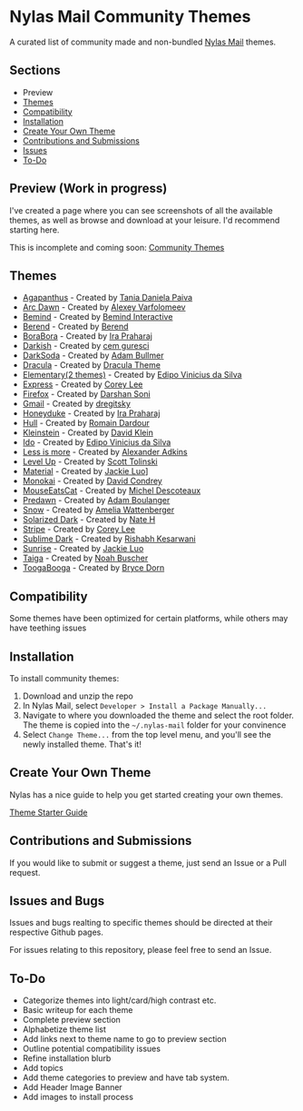 # Nylas Mail Community Themes
A curated list of community made and non-bundled [Nylas Mail](https://github.com/nylas/nylas-mail) themes.

## Sections
* Preview
* [Themes](https://github.com/Sgouws/nylas-mail-community-themes#themes)
* [Compatibility](https://github.com/Sgouws/nylas-mail-community-themes#compatibility)
* [Installation](https://github.com/Sgouws/nylas-mail-community-themes#installation)
* [Create Your Own Theme](https://github.com/Sgouws/nylas-mail-community-themes#create-your-own-theme)
* [Contributions and Submissions](https://github.com/Sgouws/nylas-mail-community-themes#contributions-and-submissions)
* [Issues](https://github.com/Sgouws/nylas-mail-community-themes#issues)
* [To-Do](https://github.com/Sgouws/nylas-mail-community-themes#to-do)


## Preview (Work in progress)
I've created a page where you can see screenshots of all the available themes, as well as browse and download at your leisure. I'd recommend starting here.

This is incomplete and coming soon:
[Community Themes](https://sgouws.github.io/nylas-mail-community-themes/)

## Themes
* [Agapanthus](https://github.com/taniadaniela/n1-agapanthus) - Created by [Tania Daniela Paiva](https://github.com/taniadaniela)
* [Arc Dawn](https://github.com/varlesh/Nylas-Arc-Dark-Theme) - Created by [Alexey Varfolomeev](https://github.com/varlesh)
* [Bemind](https://github.com/bemindinteractive/Bemind-N1-Theme) - Created by [Bemind Interactive](https://github.com/bemindinteractive)
* [Berend](https://github.com/Frique/N1-Berend) - Created by [Berend](https://github.com/Frique)
* [BoraBora](https://github.com/arimai/N1-BoraBora) - Created by [Ira Praharaj](https://github.com/arimai)
* [Darkish](https://github.com/dyrnade/N1-Darkish) - Created by [cem guresci](https://github.com/dyrnade)
* [DarkSoda](https://github.com/adambullmer/N1-theme-DarkSoda) - Created by [Adam Bullmer](https://github.com/adambullmer)
* [Dracula](https://github.com/dracula/nylas-n1) - Created by [Dracula Theme](https://github.com/dracula)
* [Elementary(2 themes)](https://github.com/edipox/elementary-nylas) - Created by [Edipo Vinicius da Silva](https://github.com/edipox)
* [Express](https://github.com/oeaeee/n1-express) - Created by [Corey Lee](https://github.com/oeaeee)
* [Firefox](https://github.com/darshandsoni/n1-firefox-theme) - Created by [Darshan Soni](https://github.com/darshandsoni)
* [Gmail](https://github.com/dregitsky/n1-gmail-theme) - Created by [dregitsky](https://github.com/dregitsky)
* [Honeyduke](https://github.com/arimai/n1-honeyduke) - Created by [Ira Praharaj](https://github.com/arimai)
* [Hull](https://github.com/unity/n1-hull) - Created by [Romain Dardour](https://github.com/unity)
* [Kleinstein](https://github.com/diklein/Kleinstein) - Created by [David Klein](https://github.com/diklein)
* [Ido](https://github.com/edipox/n1-ido) - Created by [Edipo Vinicius da Silva](https://github.com/edipox)
* [Less is more](https://github.com/P0WW0W/less-is-more) - Created by [Alexander Adkins](https://github.com/xander-adkins)
* [Level Up](https://github.com/stolinski/level-up-nylas-n1-theme) - Created by [Scott Tolinski](https://github.com/stolinski)
* [Material](https://github.com/jackiehluo/n1-material) - Created by [Jackie Luo](https://github.com/jackiehluo)]
* [Monokai](https://github.com/dcondrey/n1-monokai) - Created by [David Condrey](https://github.com/dcondrey)
* [MouseEatsCat](https://github.com/MouseEatsCat/MouseEatsCat-N1) - Created by [Michel Descoteaux](https://github.com/MouseEatsCat)
* [Predawn](https://github.com/adambmedia/N1-Predawn) - Created by [Adam Boulanger](https://github.com/adambmedia)
* [Snow](https://github.com/Wattenberger/N1-snow-theme) - Created by [Amelia Wattenberger](https://github.com/Wattenberger)
* [Solarized Dark](https://github.com/NSHenry/N1-Solarized-Dark) - Created by [Nate H](https://github.com/NSHenry)
* [Stripe](https://github.com/oeaeee/n1-stripe) - Created by [Corey Lee](https://github.com/oeaeee)
* [Sublime Dark](https://github.com/rishabhkesarwani/Nylas-Sublime-Dark-Theme) - Created by [Rishabh Kesarwani](https://github.com/rishabhkesarwani)
* [Sunrise](https://github.com/jackiehluo/n1-sunrise) - Created by [Jackie Luo](https://github.com/jackiehluo)
* [Taiga](https://github.com/noahbuscher/N1-Taiga) - Created by [Noah Buscher](https://github.com/noahbuscher)
* [ToogaBooga](https://github.com/brycedorn/N1-ToogaBooga) - Created by [Bryce Dorn](https://github.com/brycedorn)

## Compatibility
Some themes have been optimized for certain platforms, while others may have teething issues
## Installation

To install community themes:


1. Download and unzip the repo
2. In Nylas Mail, select `Developer > Install a Package Manually... `
3. Navigate to where you downloaded the theme and select the root folder. The theme is copied into the `~/.nylas-mail` folder for your convinence
5. Select `Change Theme...` from the top level menu, and you'll see the newly installed theme. That's it!

## Create Your Own Theme
Nylas has a nice guide to help you get started creating your own themes.

[Theme Starter Guide](https://github.com/nylas/nylas-mail-theme-starter)

## Contributions and Submissions
If you would like to submit or suggest a theme, just send an Issue or a Pull request.

## Issues and Bugs
Issues and bugs realting to specific themes should be directed at their respective Github pages.

For issues relating to this repository, please feel free to send an Issue.

## To-Do
* Categorize themes into light/card/high contrast etc.
* Basic writeup for each theme
* Complete preview section
* Alphabetize theme list
* Add links next to theme name to go to preview section
* Outline potential compatibility issues
* Refine installation blurb
* Add topics
* Add theme categories to preview and have tab system.
* Add Header Image Banner
* Add images to install process